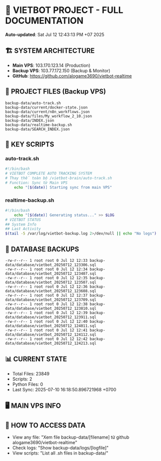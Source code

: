 # 🤖 VIETBOT PROJECT - FULL DOCUMENTATION
**Auto-updated**: Sat Jul 12 12:43:13 PM +07 2025

## 🏗️ SYSTEM ARCHITECTURE
- **Main VPS**: 103.170.123.14 (Production)
- **Backup VPS**: 103.77.172.150 (Backup & Monitor)
- **GitHub**: https://github.com/alogame3690/vietbot-realtime

## 📁 PROJECT FILES (Backup VPS)
```
backup-data/auto-track.sh
backup-data/current/docker-state.json
backup-data/current/n8n_workflows.json
backup-data/files/My_workflow_2_10.json
backup-data/INDEX.json
backup-data/realtime-backup.sh
backup-data/SEARCH_INDEX.json
```

## 🔧 KEY SCRIPTS
### auto-track.sh
```bash
#!/bin/bash
# VIETBOT COMPLETE AUTO TRACKING SYSTEM
# Thay thế toàn bộ /vietbot-brain/auto-track.sh
# Function: Sync từ Main VPS
    echo "[$(date)] Starting sync from main VPS"
```
### realtime-backup.sh
```bash
#!/bin/bash
    echo "[$(date)] Generating status..." >> $LOG
# VIETBOT STATUS
## System Info
## Last Activity
$(tail -5 /var/log/vietbot-backup.log 2>/dev/null || echo "No logs")
```

## 💾 DATABASE BACKUPS
```
-rw-r--r-- 1 root root 0 Jul 12 12:33 backup-data/database/vietbot_20250712_123306.sql
-rw-r--r-- 1 root root 0 Jul 12 12:34 backup-data/database/vietbot_20250712_123407.sql
-rw-r--r-- 1 root root 0 Jul 12 12:35 backup-data/database/vietbot_20250712_123507.sql
-rw-r--r-- 1 root root 0 Jul 12 12:36 backup-data/database/vietbot_20250712_123608.sql
-rw-r--r-- 1 root root 0 Jul 12 12:37 backup-data/database/vietbot_20250712_123709.sql
-rw-r--r-- 1 root root 0 Jul 12 12:38 backup-data/database/vietbot_20250712_123810.sql
-rw-r--r-- 1 root root 0 Jul 12 12:39 backup-data/database/vietbot_20250712_123911.sql
-rw-r--r-- 1 root root 0 Jul 12 12:40 backup-data/database/vietbot_20250712_124011.sql
-rw-r--r-- 1 root root 0 Jul 12 12:41 backup-data/database/vietbot_20250712_124112.sql
-rw-r--r-- 1 root root 0 Jul 12 12:42 backup-data/database/vietbot_20250712_124213.sql
```

## 📊 CURRENT STATE
- Total Files: 23849
- Scripts: 2
- Python Files: 0
- Last Sync: 2025-07-10 16:18:50.896721968 +0700

## 🖥️ MAIN VPS INFO


## 🚨 HOW TO ACCESS DATA
- View any file: "Xem file backup-data/[filename] từ github alogame3690/vietbot-realtime"
- Check logs: "Show backup-data/logs/[logfile]"
- View scripts: "List all .sh files in backup-data/"
